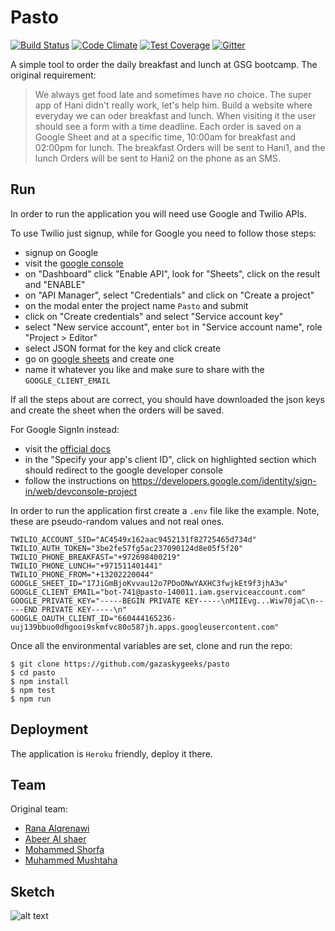 # Pasto

[![Build Status](https://travis-ci.org/gazaskygeeks/pasto.svg?branch=master)](https://travis-ci.org/gazaskygeeks/pasto)
[![Code Climate](https://codeclimate.com/github/gazaskygeeks/pasto/badges/gpa.svg)](https://codeclimate.com/github/gazaskygeeks/pasto)
[![Test Coverage](https://codeclimate.com/github/gazaskygeeks/pasto/badges/coverage.svg)](https://codeclimate.com/github/gazaskygeeks/pasto/coverage)
[![Gitter](https://badges.gitter.im/gitterHQ/gitter.svg)](https://gitter.im/gazaskygeeks_bootcamp/pasto)

A simple tool to order the daily breakfast and lunch at GSG bootcamp.
The original requirement:

> We always get food late and sometimes have no choice. The super app of Hani
didn't really work, let's help him. Build a website where everyday we can oder
breakfast and lunch. When visiting it the user should see a form with a time
deadline. Each order is saved on a Google Sheet and at a specific time, 10:00am
for breakfast and 02:00pm for lunch. The breakfast Orders will be sent to Hani1,
and the lunch Orders will be sent to Hani2 on the phone as an SMS.

## Run

In order to run the application you will need use Google and Twilio APIs.

To use Twilio just signup, while for Google you need to follow those steps:
- signup on Google
- visit the [google console](https://console.developers.google.com/apis/dashboard)
- on "Dashboard" click "Enable API", look for "Sheets", click on the result and "ENABLE"
- on "API Manager", select "Credentials" and click on "Create a project"
- on the modal enter the project name `Pasto` and submit
- click on "Create credentials" and select "Service account key"
- select "New service account", enter `bot` in "Service account name", role "Project > Editor"
- select JSON format for the key and click create
- go on [google sheets](https://docs.google.com/spreadsheets/u/0/) and create one
- name it whatever you like and make sure to share with the `GOOGLE_CLIENT_EMAIL`

If all the steps about are correct, you should have downloaded the json keys and
create the sheet when the orders will be saved.

For Google SignIn instead:
- visit the [official docs](https://developers.google.com/identity/sign-in/web/sign-in)
- in the "Specify your app's client ID", click on highlighted section which should
  redirect to the google developer console
- follow the instructions on https://developers.google.com/identity/sign-in/web/devconsole-project

In order to run the application first create a `.env` file like the example. Note,
these are pseudo-random values and not real ones.

```
TWILIO_ACCOUNT_SID="AC4549x162aac9452131f82725465d734d"
TWILIO_AUTH_TOKEN="3be2fe57fg5ac237090124d8e05f5f20"
TWILIO_PHONE_BREAKFAST="+972698400219"
TWILIO_PHONE_LUNCH="+971511401441"
TWILIO_PHONE_FROM="+13202220044"
GOOGLE_SHEET_ID="17JiGmBjoKvvau12o7PDoONwYAXHC3fwjkEt9f3jhA3w"
GOOGLE_CLIENT_EMAIL="bot-741@pasto-140011.iam.gserviceaccount.com"
GOOGLE_PRIVATE_KEY="-----BEGIN PRIVATE KEY-----\nMIIEvg...Wiw70jaC\n-----END PRIVATE KEY-----\n"
GOOGLE_OAUTH_CLIENT_ID="660444165236-uuj139bbuo0dhgooi9skmfvc80o587jh.apps.googleusercontent.com"
```

Once all the environmental variables are set, clone and run the repo:

```
$ git clone https://github.com/gazaskygeeks/pasto
$ cd pasto
$ npm install
$ npm test
$ npm run
```

## Deployment

The application is `Heroku` friendly, deploy it there.

## Team

Original team:
- [Rana Alqrenawi](https://github.com/RanaAlqrenawi)
- [Abeer Al shaer](https://github.com/abeeralshaer)
- [Mohammed Shorfa](https://github.com/mhmdshorafa)
- [Muhammed Mushtaha](https://github.com/muhmushtaha)

## Sketch

![alt text](https://scontent.fjrs2-1.fna.fbcdn.net/v/t34.0-12/16997507_10206350716085054_872691707_n.jpg?oh=c2f84b3ad54dba9bf3ce6243fbf6784b&oe=58B65083 "Sketch")
